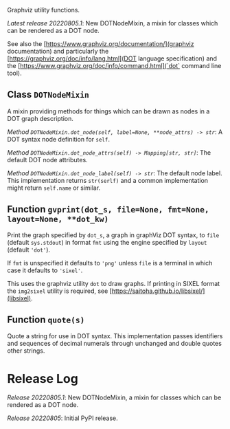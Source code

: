 Graphviz utility functions.

*Latest release 20220805.1*:
New DOTNodeMixin, a mixin for classes which can be rendered as a DOT node.

See also the [https://www.graphviz.org/documentation/](graphviz documentation)
and particularly the [https://graphviz.org/doc/info/lang.html](DOT language specification)
and the [https://www.graphviz.org/doc/info/command.html](`dot` command line tool).

## Class `DOTNodeMixin`

A mixin providing methods for things which can be drawn as
nodes in a DOT graph description.

*Method `DOTNodeMixin.dot_node(self, label=None, **node_attrs) -> str`*:
A DOT syntax node definition for `self`.

*Method `DOTNodeMixin.dot_node_attrs(self) -> Mapping[str, str]`*:
The default DOT node attributes.

*Method `DOTNodeMixin.dot_node_label(self) -> str`*:
The default node label.
This implementation returns `str(serlf)`
and a common implementation might return `self.name` or similar.

## Function `gvprint(dot_s, file=None, fmt=None, layout=None, **dot_kw)`

Print the graph specified by `dot_s`, a graph in graphViz DOT syntax,
to `file` (default `sys.stdout`)
in format `fmt` using the engine specified by `layout` (default `'dot'`).

If `fmt` is unspecified it defaults to `'png'` unless `file`
is a terminal in which case it defaults to `'sixel'`.

This uses the graphviz utility `dot` to draw graphs.
If printing in SIXEL format the `img2sixel` utility is required,
see [https://saitoha.github.io/libsixel/](libsixel).

## Function `quote(s)`

Quote a string for use in DOT syntax.
This implementation passes identifiers and sequences of decimal numerals
through unchanged and double quotes other strings.

# Release Log



*Release 20220805.1*:
New DOTNodeMixin, a mixin for classes which can be rendered as a DOT node.

*Release 20220805*:
Initial PyPI release.

